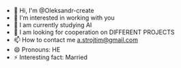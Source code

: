 - 👋 Hi, I'm @Oleksandr-create
- 👀 I'm interested in working with you
- 🌱 I am currently studying AI
- 💞️ I am looking for cooperation on DIFFERENT PROJECTS
- 📫 How to contact me a.strojtim@gmail.com
- 😄 Pronouns: HE
- ⚡ Interesting fact: Married

<!---
Oleksandr-create/Oleksandr-create is a ✨ special ✨ repository because its `README.md` (this file) appears on your GitHub profile.
You can click the Preview link to take a look at your changes.
--->
